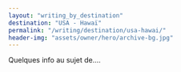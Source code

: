 ```yaml
---
layout: "writing_by_destination"
destination: "USA - Hawaï"
permalink: "/writing/destination/usa-hawai/"
header-img: "assets/owner/hero/archive-bg.jpg"
---
```


Quelques info au sujet de....
